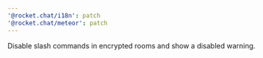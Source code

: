 ```yaml
---
'@rocket.chat/i18n': patch
'@rocket.chat/meteor': patch
---
```


Disable slash commands in encrypted rooms and show a disabled warning.
